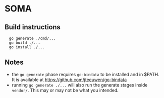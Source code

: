 # SOMA

## Build instructions

```
  go generate ./cmd/...
  go build ./...
  go install ./...
```

## Notes

* the `go generate` phase requires `go-bindata` to be installed and in
  $PATH. It is available at https://github.com/jteeuwen/go-bindata
* running `go generate ./...` will also run the generate stages inside
  `vendor/`. This may or may not be what you intended.
